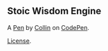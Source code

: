 Stoic Wisdom Engine
-------------------


A [Pen](http://codepen.io/collinferry/pen/WrPjRY) by [Collin](http://codepen.io/collinferry) on [CodePen](http://codepen.io/).

[License](http://codepen.io/collinferry/pen/WrPjRY/license).